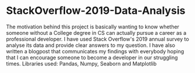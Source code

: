 # StackOverflow-2019-Data-Analysis
The motivation behind this project is basically wanting to know whether someone without a College degree in CS can actually pursue a career as a professional developer. I have used Stack Overflow's 2019 annual survey to analyse its data and provide clear answers to my question. I have also written a blogpost that communicates my findings with everybody hoping that I can encourage someone to become a developer in our struggling times.
Libraries used: Pandas, Numpy, Seaborn and Matplotlib
